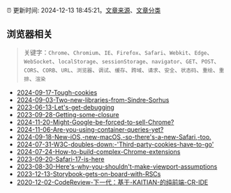 :alarm_clock: 更新时间: 2024-12-13 18:45:21。[文章来源](/README.md)、[文章分类](/TAGS.md)

## 浏览器相关


> 关键字：`Chrome`、`Chromium`、`IE`、`Firefox`、`Safari`、`Webkit`、`Edge`、`WebSocket`、`localStorage`、`sessionStorage`、`navigator`、`GET`、`POST`、`CORS`、`CORB`、`URL`、`浏览器`、`调试`、`缓存`、`跨域`、`请求`、`安全`、`状态码`、`重绘`、`重排`、`渲染`



- [2024-09-17-Tough-cookies](https://nodeweekly.com/issues/548) 
- [2024-09-03-Two-new-libraries-from-Sindre-Sorhus](https://nodeweekly.com/issues/546) 
- [2023-06-13-Let's-get-debugging](https://nodeweekly.com/issues/490) 
- [2023-09-28-Getting-some-closure](https://javascriptweekly.com/issues/656) 
- [2024-11-20-Might-Google-be-forced-to-sell-Chrome?](https://frontendfoc.us/issues/669) 
- [2024-11-06-Are-you-using-container-queries-yet?](https://frontendfoc.us/issues/667) 
- [2024-09-18-New-iOS,-new-macOS,-so-there's-a-new-Safari,-too.](https://frontendfoc.us/issues/660) 
- [2024-07-31-W3C-doubles-down:-'Third-party-cookies-have-to-go'](https://frontendfoc.us/issues/654) 
- [2024-07-24-How-to-build-complex-Chrome-extensions](https://frontendfoc.us/issues/653) 
- [2023-09-20-Safari-17-is-here](https://frontendfoc.us/issues/610) 
- [2023-08-30-Here's-why-you-shouldn't-make-viewport-assumptions](https://frontendfoc.us/issues/607) 
- [2023-12-13-Storybook-gets-on-board-with-RSCs](https://react.statuscode.com/issues/366) 
- [2020-12-02-CodeReview-下一代：基于-KAITIAN-的纯前端-CR-IDE](https://fed.taobao.org/blog/taofed/do71ct/uyaxag) 
